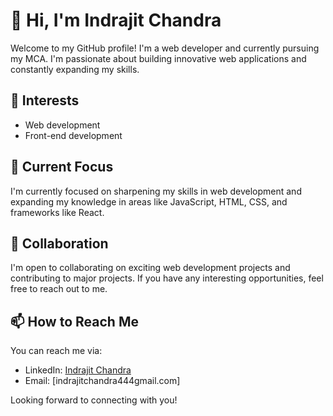 # 👋 Hi, I'm Indrajit Chandra

Welcome to my GitHub profile! I'm a web developer and currently pursuing my MCA. I'm passionate about building innovative web applications and constantly expanding my skills.

## 👀 Interests

- Web development
- Front-end development


## 🌱 Current Focus

I'm currently focused on sharpening my skills in web development and expanding my knowledge in areas like JavaScript, HTML, CSS, and frameworks like React.


## 👥 Collaboration

I'm open to collaborating on exciting web development projects and contributing to major projects. If you have any interesting opportunities, feel free to reach out to me.

## 📫 How to Reach Me

You can reach me via:
- LinkedIn: [Indrajit Chandra](https://www.linkedin.com/in/indrajit-chandra-a948b8207/)
- Email: [indrajitchandra444gmail.com]

Looking forward to connecting with you!
